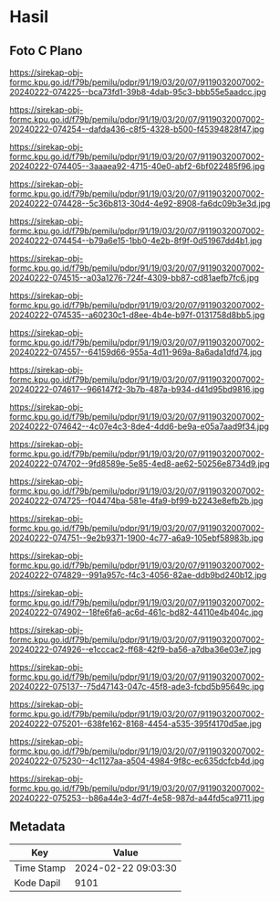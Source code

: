 # Hasil

## Foto C Plano

https://sirekap-obj-formc.kpu.go.id/f79b/pemilu/pdpr/91/19/03/20/07/9119032007002-20240222-074225--bca73fd1-39b8-4dab-95c3-bbb55e5aadcc.jpg

https://sirekap-obj-formc.kpu.go.id/f79b/pemilu/pdpr/91/19/03/20/07/9119032007002-20240222-074254--dafda436-c8f5-4328-b500-f45394828f47.jpg

https://sirekap-obj-formc.kpu.go.id/f79b/pemilu/pdpr/91/19/03/20/07/9119032007002-20240222-074405--3aaaea92-4715-40e0-abf2-6bf022485f96.jpg

https://sirekap-obj-formc.kpu.go.id/f79b/pemilu/pdpr/91/19/03/20/07/9119032007002-20240222-074428--5c36b813-30d4-4e92-8908-fa6dc09b3e3d.jpg

https://sirekap-obj-formc.kpu.go.id/f79b/pemilu/pdpr/91/19/03/20/07/9119032007002-20240222-074454--b79a6e15-1bb0-4e2b-8f9f-0d51967dd4b1.jpg

https://sirekap-obj-formc.kpu.go.id/f79b/pemilu/pdpr/91/19/03/20/07/9119032007002-20240222-074515--a03a1276-724f-4309-bb87-cd81aefb7fc6.jpg

https://sirekap-obj-formc.kpu.go.id/f79b/pemilu/pdpr/91/19/03/20/07/9119032007002-20240222-074535--a60230c1-d8ee-4b4e-b97f-0131758d8bb5.jpg

https://sirekap-obj-formc.kpu.go.id/f79b/pemilu/pdpr/91/19/03/20/07/9119032007002-20240222-074557--64159d66-955a-4d11-969a-8a6ada1dfd74.jpg

https://sirekap-obj-formc.kpu.go.id/f79b/pemilu/pdpr/91/19/03/20/07/9119032007002-20240222-074617--966147f2-3b7b-487a-b934-d41d95bd9816.jpg

https://sirekap-obj-formc.kpu.go.id/f79b/pemilu/pdpr/91/19/03/20/07/9119032007002-20240222-074642--4c07e4c3-8de4-4dd6-be9a-e05a7aad9f34.jpg

https://sirekap-obj-formc.kpu.go.id/f79b/pemilu/pdpr/91/19/03/20/07/9119032007002-20240222-074702--9fd8589e-5e85-4ed8-ae62-50256e8734d9.jpg

https://sirekap-obj-formc.kpu.go.id/f79b/pemilu/pdpr/91/19/03/20/07/9119032007002-20240222-074725--f04474ba-581e-4fa9-bf99-b2243e8efb2b.jpg

https://sirekap-obj-formc.kpu.go.id/f79b/pemilu/pdpr/91/19/03/20/07/9119032007002-20240222-074751--9e2b9371-1900-4c77-a6a9-105ebf58983b.jpg

https://sirekap-obj-formc.kpu.go.id/f79b/pemilu/pdpr/91/19/03/20/07/9119032007002-20240222-074829--991a957c-f4c3-4056-82ae-ddb9bd240b12.jpg

https://sirekap-obj-formc.kpu.go.id/f79b/pemilu/pdpr/91/19/03/20/07/9119032007002-20240222-074902--18fe6fa6-ac6d-461c-bd82-44110e4b404c.jpg

https://sirekap-obj-formc.kpu.go.id/f79b/pemilu/pdpr/91/19/03/20/07/9119032007002-20240222-074926--e1cccac2-ff68-42f9-ba56-a7dba36e03e7.jpg

https://sirekap-obj-formc.kpu.go.id/f79b/pemilu/pdpr/91/19/03/20/07/9119032007002-20240222-075137--75d47143-047c-45f8-ade3-fcbd5b95649c.jpg

https://sirekap-obj-formc.kpu.go.id/f79b/pemilu/pdpr/91/19/03/20/07/9119032007002-20240222-075201--638fe162-8168-4454-a535-395f4170d5ae.jpg

https://sirekap-obj-formc.kpu.go.id/f79b/pemilu/pdpr/91/19/03/20/07/9119032007002-20240222-075230--4c1127aa-a504-4984-9f8c-ec635dcfcb4d.jpg

https://sirekap-obj-formc.kpu.go.id/f79b/pemilu/pdpr/91/19/03/20/07/9119032007002-20240222-075253--b86a44e3-4d7f-4e58-987d-a44fd5ca9711.jpg


## Metadata

| Key        | Value               |
| ---------- | ------------------- |
| Time Stamp | 2024-02-22 09:03:30 |
| Kode Dapil | 9101                |



